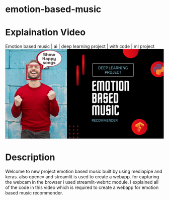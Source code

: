 # emotion-based-music
<h1>Explaination Video</h1>
<a>Emotion based music | ai | deep learning project | with code | ml project</a>
<a><img src="emotion.jpg"/></a>

<h1>Description</h1>
Welcome to new project emotion based music built by using mediapipe and keras. also opencv and streamlit is used to create a webapp. for capturing the webcam in the browser i used streamlit-webrtc module. I explained all of the code in this video which is required to create a webapp for emotion based music recommender.
<br><br>
